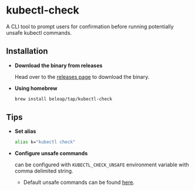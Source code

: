# kubectl-check

A CLI tool to prompt users for confirmation before running potentially unsafe kubectl commands.

## Installation

- **Download the binary from releases**

  Head over to the [releases page](https://github.com/beleap/kubectl-check/releases) to download the binary.
- **Using homebrew**

  ```bash
  brew install beleap/tap/kubectl-check
  ```

## Tips

- **Set alias**

  ```bash
  alias k="kubectl check"
  ```
- **Configure unsafe commands**

  can be configured with `KUBECTL_CHECK_UNSAFE` environment variable  with comma delimited string.
  - Default unsafe commands can be found [here](https://github.com/BeLeap/kubectl-check/blob/main/src/main.rs#L63-L66).